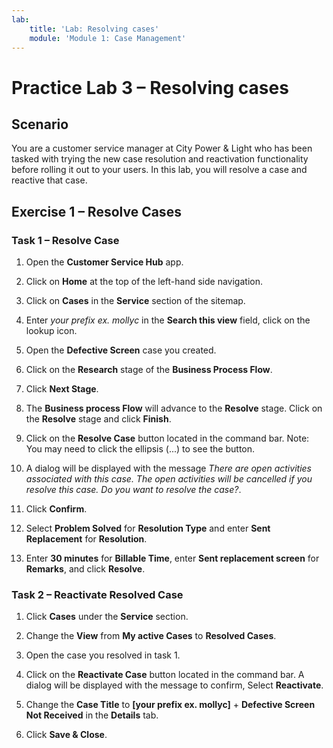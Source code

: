 ```yaml
---
lab:
    title: 'Lab: Resolving cases'
    module: 'Module 1: Case Management'
---
```


# Practice Lab 3 – Resolving cases

## Scenario

You are a customer service manager at City Power & Light who has been tasked with trying the new case resolution and reactivation functionality before rolling it out to your users. In this lab, you will resolve a case and reactive that case.

## Exercise 1 – Resolve Cases

### Task 1 – Resolve Case

1.  Open the **Customer Service Hub** app.

2.  Click on **Home** at the top of the left-hand side navigation.

3.  Click on **Cases** in the **Service** section of the sitemap.

4.  Enter *your prefix ex. mollyc* in the **Search this view** field, click on the lookup icon.

5.  Open the **Defective Screen** case you created.

6.  Click on the **Research** stage of the **Business Process Flow**.

7.  Click **Next Stage**.

8.  The **Business process Flow** will advance to the **Resolve** stage. Click on the **Resolve** stage and click **Finish**.

9.  Click on the **Resolve Case** button located in the command bar. Note: You may need to click the ellipsis (...) to see the button.

10. A dialog will be displayed with the message *There are open activities associated with this case. The open activities will be cancelled if you resolve this case. Do you want to resolve the case?*.

11. Click **Confirm**.

12. Select **Problem Solved** for **Resolution Type** and enter **Sent Replacement** for **Resolution**.

13. Enter **30 minutes** for **Billable Time**, enter **Sent replacement screen** for **Remarks**, and click **Resolve**.

### Task 2 – Reactivate Resolved Case

1.  Click **Cases** under the **Service** section.

2.  Change the **View** from **My active Cases** to **Resolved Cases**.

3.  Open the case you resolved in task 1.

4.  Click on the **Reactivate Case** button located in the command bar. A dialog will be displayed with the message to confirm, Select **Reactivate**. 

5.  Change the **Case Title** to **[your prefix ex. mollyc]** + **Defective Screen Not Received** in the **Details** tab.

6.  Click **Save & Close**.
